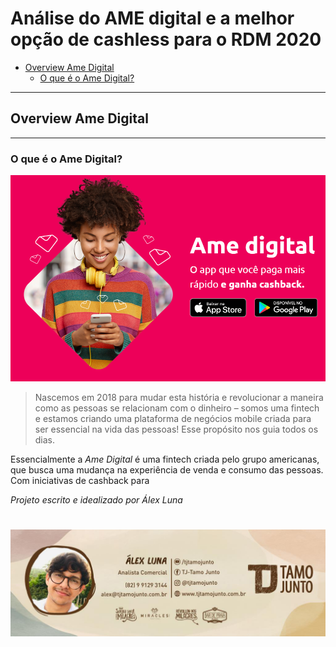 
# Análise do AME digital e a melhor opção de cashless para o RDM 2020


*   [Overview Ame Digital](#overview)
    *   [O que é o Ame Digital?](#Ame)

* * *
<h2 id="overview">Overview Ame Digital</h2>

* * *
<h3 id="Ame">O que é o Ame Digital?</h3>


![Ame Digital](Screenshot_89.png)

>Nascemos em 2018 para mudar esta história e revolucionar a maneira como as pessoas se relacionam com o dinheiro – somos uma fintech e estamos criando uma plataforma de negócios mobile criada para ser essencial na vida das pessoas! Esse propósito nos guia todos os dias.  

Essencialmente a _Ame Digital_ é uma fintech criada pelo grupo americanas, que busca uma mudança na experiência de venda e consumo das pessoas. Com iniciativas de cashback para 

































_Projeto escrito e idealizado por Álex Luna_

![Álex Luna](Assinatura%20de%20e-mail-.jpg)
=======
